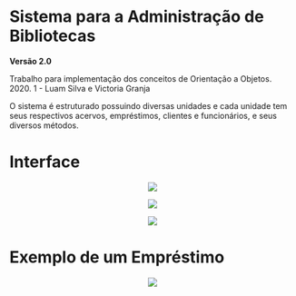 # Sistema para a Administração de Bibliotecas
__Versão 2.0__

Trabalho para implementação dos conceitos de Orientação a Objetos.
2020. 1 - Luam Silva e Victoria Granja

O sistema é estruturado possuindo diversas unidades e cada unidade tem seus respectivos acervos, empréstimos, clientes e funcionários, e seus diversos métodos.

# Interface
<p align="center">
  <img src="https://user-images.githubusercontent.com/50959073/106339589-19189000-62a8-11eb-98de-15915743486e.png" />
</p>

<p align="center">
  <img src="https://user-images.githubusercontent.com/50959073/106339522-e1a9e380-62a7-11eb-92f3-daf4d630bf2d.png" />
</p>

<p align="center">
  <img src="https://user-images.githubusercontent.com/50959073/106339540-eff7ff80-62a7-11eb-88d0-f87e9f575f8d.png" />
</p>

# Exemplo de um Empréstimo
<p align="center">
  <img src="https://user-images.githubusercontent.com/50959073/106339654-4bc28880-62a8-11eb-84fa-bdb93830e889.png" />
</p>
